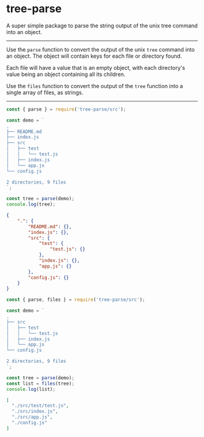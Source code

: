 # tree-parse

A super simple package to parse the string output of the unix tree command into an object.

---

Use the `parse` function to convert the output of the unix `tree` command into an object.
The object will contain keys for each file or directory found.

Each file will have a value that is an empty object,
with each directory's value being an object containing all its children.

Use the `files` function to convert the output of the `tree` function into a single array of files, as strings.

---

```javascript
const { parse } = require('tree-parse/src');

const demo = `
.
├── README.md
├── index.js
├── src
│   ├── test
│   │   └── test.js
│   ├── index.js
│   └── app.js
└── config.js

2 directories, 9 files
`;

const tree = parse(demo);
console.log(tree);
```

```json
{
    ".": {
        "README.md": {},
        "index.js": {},
        "src": {
            "test": {
                "test.js": {}
            },
            "index.js": {},
            "app.js": {}
        },
        "config.js": {}
    }
}
```

```javascript
const { parse, files } = require('tree-parse/src');

const demo = `
.
├── src
│   ├── test
│   │   └── test.js
│   ├── index.js
│   └── app.js
└── config.js

2 directories, 9 files
`;

const tree = parse(demo);
const list = files(tree);
console.log(list);
```

```json
[
  "./src/test/test.js",
  "./src/index.js",
  "./src/app.js",
  "./config.js"
]
```
